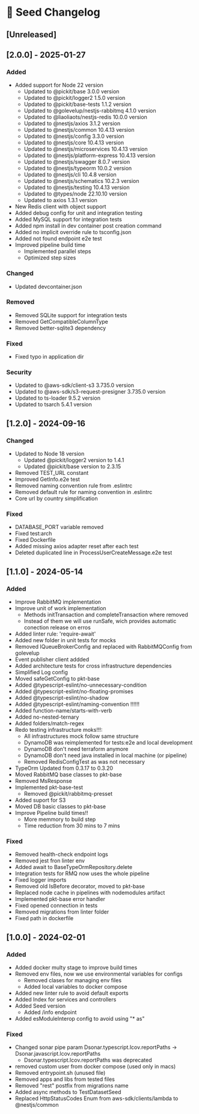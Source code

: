 # 🦘 Seed Changelog

## [Unreleased]

## [2.0.0] - 2025-01-27

### Added

- Added support for Node 22 version
  - Updated to @pickit/base 3.0.0 version
  - Updated to @pickit/logger2 1.5.0 version
  - Updated to @pickit/base-tests 1.1.2 version
  - Updated to @golevelup/nestjs-rabbitmq 4.1.0 version
  - Updated to @liaoliaots/nestjs-redis 10.0.0 version
  - Updated to @nestjs/axios 3.1.2 version
  - Updated to @nestjs/common 10.4.13 version
  - Updated to @nestjs/config 3.3.0 version
  - Updated to @nestjs/core 10.4.13 version
  - Updated to @nestjs/microservices 10.4.13 version
  - Updated to @nestjs/platform-express 10.4.13 version
  - Updated to @nestjs/swagger 8.0.7 version
  - Updated to @nestjs/typeorm 10.0.2 version
  - Updated to @nestjs/cli 10.4.8 version
  - Updated to @nestjs/schematics 10.2.3 version
  - Updated to @nestjs/testing 10.4.13 version
  - Updated to @types/node 22.10.10 version
  - Updated to axios 1.3.1 version
- New Redis client with object support
- Added debug config for unit and integration testing
- Added MySQL support for integration tests
- Added npm install in dev container post creation command
- Added no implicit override rule to tsconfig.json
- Added not found endpoint e2e test
- Improved pipeline build time
  - Implemented parallel steps
  - Optimized step sizes

### Changed

- Updated devcontainer.json

### Removed

- Removed SQLite support for integration tests
- Removed GetCompatibleColumnType
- Removed better-sqlite3 dependency

### Fixed

- Fixed typo in application dir

### Security

- Updated to @aws-sdk/client-s3 3.735.0 version
- Updated to @aws-sdk/s3-request-presigner 3.735.0 version
- Updated to ts-loader 9.5.2 version
- Updated to tsarch 5.4.1 version

## [1.2.0] - 2024-09-16

### Changed

- Updated to Node 18 version
  - Updated @pickit/logger2 version to 1.4.1
  - Updated @pickit/base version to 2.3.15
- Removed TEST_URL constant
- Improved GetInfo.e2e test
- Removed naming convention rule from .eslintrc
- Removed default rule for naming convention in .eslintrc
- Core url by country simplification

### Fixed

- DATABASE_PORT variable removed
- Fixed test:arch
- Fixed Dockerfile
- Added missing axios adapter reset after each test
- Deleted duplicated line in ProcessUserCreateMessage.e2e test

## [1.1.0] - 2024-05-14

### Added

- Improve RabbitMQ implementation
- Improve unit of work implementation
  - Methods initTransaction and completeTransaction where removed
  - Instead of them we will use runSafe, wich provides automatic conection release on erros
- Added linter rule: 'require-await'
- Added new folder in unit tests for mocks
- Removed IQueueBrokerConfig and replaced with RabbitMQConfig from golevelup
- Event publisher client addded
- Added architecture tests for cross infrastructure dependencies
- Simplified Log config
- Moved safeGetConfig to pkt-base
- Added @typescript-eslint/no-unnecessary-condition
- Added @typescript-eslint/no-floating-promises
- Added @typescript-eslint/no-shadow
- Added @typescript-eslint/naming-convention !!!!!!
- Added function-name/starts-with-verb
- Added no-nested-ternary
- Added folders/match-regex
- Redo testing infrastructure moks!!!:
  - All infrastructures mock follow same structure
  - DynamoDB was reimplemented for tests:e2e and local development
  - DynamoDB don't need terraform anymore
  - DynamoDB don't need java installed in local machine (or pipeline)
  - Removed RedisConfigTest as was not necessary
- TypeOrm Updated from 0.3.17 to 0.3.20
- Moved RabbitMQ base classes to pkt-base
- Removed MsResponse
- Implemented pkt-base-test
  - Removed @pickit/rabbitmq-presset
- Added suport for S3
- Moved DB basic classes to pkt-base
- Improve Pipeline build times!!
  - More memmory to build step
  - Time reduction from 30 mins to 7 mins

### Fixed

- Removed health-check endpoint logs
- Removed jest fron linter env
- Added await to BaseTypeOrmRepository.delete
- Integration tests for RMQ now uses the whole pipeline
- Fixed logger imports
- Removed old IsBefore decorator, moved to pkt-base
- Replaced node cache in pipelines with nodemodules artifact
- Implemented pkt-base error handler
- Fixed opened connection in tests
- Removed migrations from linter folder
- Fixed path in dockerfile

## [1.0.0] - 2024-02-01

### Added

- Added docker multy stage to improve build times
- Removed env files, now we use environmental variables for configs
  - Removed clases for managing env files
  - Added local variables to docker compose
- Added new linter rule to avoid default exports
- Added Index for services and controllers
- Added Seed version
  - Added /info endpoint
- Added esModuleInterop config to avoid using "\* as"

### Fixed

- Changed sonar pipe param Dsonar.typescript.lcov.reportPaths -> Dsonar.javascript.lcov.reportPaths
  - Dsonar.typescript.lcov.reportPaths was deprecated
- removed custom user from docker compose (used only in macs)
- Removed entrypoint.sh (unused file)
- Removed apps and libs from tested files
- Removed "rest" postfix from migrations name
- Added async methods to TestDatasetSeed
- Replaced HttpStatusCodes Enum from aws-sdk/clients/lambda to @nestjs/common
